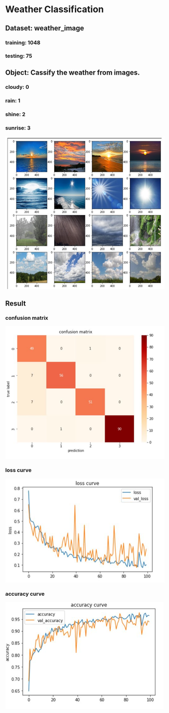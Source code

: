 # Weather Classification

## Dataset: weather_image
### training: 1048
### testing: 75
## Object: Cassify the weather from images.
### cloudy: 0
### rain: 1
### shine: 2
### sunrise: 3
![image](img/weather_image.jpg)
## Result
### confusion matrix
![image](img/confusion_matrix.JPG)
### loss curve
![image](img/loss_curve.JPG)
### accuracy curve
![image](img/accuracy_curve.JPG)
